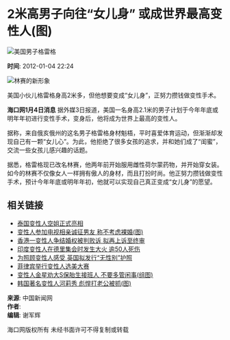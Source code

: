 # 2米高男子向往“女儿身” 或成世界最高变性人(图)

![美国男子格雷格](http://img.hkwb.net/14810.files/pic300.jpg)

**时间**: 2012-01-04 22:24

![林赛的新形象](http://m.hkwb.net/images/2012-01/04/90903192228dd6a6c0e2bf5c6a66a484.jpg.2)

美国小伙儿格雷格身高2米多，但他想要变成“女儿身”，正努力攒钱做变性手术。

**海口网1月4日消息**  据外媒3日报道，美国一名身高2.1米的男子计划于今年年底或明年年初进行变性手术，变身后，他将成为世界上最高的变性人。

据称，来自俄亥俄州的这名男子格雷格身材魁梧，平时喜爱体育运动，但渐渐却发现自己有一颗“女儿心”。为此，他拒绝了很多女孩的追求，并和她们成了“闺蜜”，交流一些女孩儿感兴趣的话题。

据悉，格雷格现已改名林赛，他两年前开始服用雌性荷尔蒙药物，并开始穿女装。如今的林赛不仅像女人一样拥有傲人的身材，而且打扮时尚。他正努力攒钱做变性手术，预计今年年底或明年年初，他就可以实现自己真正变成“女儿身”的愿望。

## 相关链接

- [泰国变性人空姐正式亮相](http://bbs.hkwb.net/thread-196695-1-1.html)
- [变性人参加电视相亲诚征男友 称不考虑裸婚(图)](http://hq.hkwb.net/content/2011-11/30/content_534462.htm)
- [香港一变性人争结婚权被判败诉 拟再上诉至终审](http://hq.hkwb.net/content/2011-11/27/content_531243.htm)
- [印度变性人在德里集会时发生大火 逾50人死伤](http://www.hkwb.net/news/content/2011-11/21/content_523439.htm)
- [为照顾变性人感受 英国拟发行“无性别”护照](http://www.hkwb.net/news/content/2011-09/20/content_452179.htm)
- [菲律宾举行变性人选美大赛](http://www.hkwb.net/news/content/2011-10/21/content_485383.htm)
- [变性人金星劝大S保胎生接班人 不要多管闲事(组图)](http://www.hkwb.net/news/content/2011-09/08/content_439911.htm)
- [韩国著名变性人河莉秀 彪悍打老公被抓(图)](http://bbs.hkwb.net/forum.php?mod=viewthread&tid=35583&page=1&extra=#pid98915)

**来源**: 中国新闻网  
**作者**:  
**编辑**: 谢军辉  

海口网版权所有 未经书面许可不得复制或转载
<!-- tcd_original_link http://m.hkwb.net/content/2012-01/04/content_581505.htm -->
